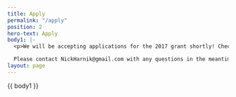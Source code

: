 ```yaml
---
title: Apply
permalink: "/apply"
position: 2
hero-text: Apply
body1: |-
  <p>We will be accepting applications for the 2017 grant shortly! Check back here for more info in the coming months.

  Please contact NickHarnik@gmail.com with any questions in the meantime.</p>
layout: page
---
```


<!-- Start About Us Section -->
<section id="about-section" class="about-section">
    <div class="container">
        <div class="row">
            <div class="col-md-9">
                <div class="about-text">
                    {{ body1 }}
                    <!-- <p>We look for qualified applications who are very smart and very qualified when we look at applicants.</p> -->
                </div>
                <!-- <div class="download-btn">
                    <a href="static/sample.pdf" target="_blank" class="page-scroll btn btn-primary">Download the application</a>
                </div> -->
            </div>
        </div>
        <div class="row">
            <div class="col-md-9">
                <div class="about-text">
                   <!-- <p>To submit your application, <a href="mailto:someone@example.com?Subject=Application%20Submission" target="_top">email us</a> no later than September 1st, 2016.</p> -->
                </div>
            </div>
        </div>
    </div>
</section>
